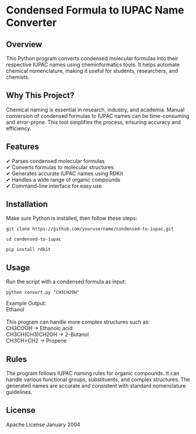 # Condensed Formula to IUPAC Name Converter
## Overview
This Python program converts condensed molecular formulas into their respective IUPAC names using cheminformatics tools. It helps automate chemical nomenclature, making it useful for students, researchers, and chemists.

## Why This Project?
Chemical naming is essential in research, industry, and academia. Manual conversion of condensed formulas to IUPAC names can be time-consuming and error-prone. This tool simplifies the process, ensuring accuracy and efficiency.

## Features
✔ Parses condensed molecular formulas </br>
✔ Converts formulas to molecular structures </br>
✔ Generates accurate IUPAC names using RDKit </br>
✔ Handles a wide range of organic compounds </br>
✔ Command-line interface for easy use

## Installation
Make sure Python is installed, then follow these steps:

```
git clone https://github.com/yourusername/condensed-to-iupac.git

cd condensed-to-iupac

pip install rdkit
```


## Usage
Run the script with a condensed formula as input:</br>
```
python convert.py "CH3CH2OH"
```
Example Output:</br>
Ethanol
</br>
</br>
This program can handle more complex structures such as:</br>
CH3COOH → Ethanoic acid</br>
CH3CH(CH3)CH2OH → 2-Butanol</br>
CH3CH=CH2 → Propene</br>

## Rules 
The program follows IUPAC naming rules for organic compounds. It can handle various functional groups, substituents, and complex structures. The generated names are accurate and consistent with standard nomenclature guidelines.

## License
Apache License January 2004

